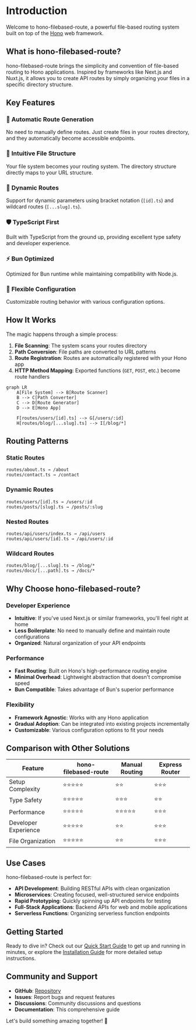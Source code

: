 # Introduction

Welcome to hono-filebased-route, a powerful file-based routing system built on top of the [Hono](https://hono.dev/) web framework.

## What is hono-filebased-route?

hono-filebased-route brings the simplicity and convention of file-based routing to Hono applications. Inspired by frameworks like Next.js and Nuxt.js, it allows you to create API routes by simply organizing your files in a specific directory structure.

## Key Features

### 🚀 **Automatic Route Generation**
No need to manually define routes. Just create files in your routes directory, and they automatically become accessible endpoints.

### 📁 **Intuitive File Structure**
Your file system becomes your routing system. The directory structure directly maps to your URL structure.

### 🔄 **Dynamic Routes**
Support for dynamic parameters using bracket notation (`[id].ts`) and wildcard routes (`[...slug].ts`).

### 🛡️ **TypeScript First**
Built with TypeScript from the ground up, providing excellent type safety and developer experience.

### ⚡ **Bun Optimized**
Optimized for Bun runtime while maintaining compatibility with Node.js.

### 🔧 **Flexible Configuration**
Customizable routing behavior with various configuration options.

## How It Works

The magic happens through a simple process:

1. **File Scanning**: The system scans your routes directory
2. **Path Conversion**: File paths are converted to URL patterns
3. **Route Registration**: Routes are automatically registered with your Hono app
4. **HTTP Method Mapping**: Exported functions (`GET`, `POST`, etc.) become route handlers

```mermaid
graph LR
    A[File System] --> B[Route Scanner]
    B --> C[Path Converter]
    C --> D[Route Generator]
    D --> E[Hono App]
    
    F[routes/users/[id].ts] --> G[/users/:id]
    H[routes/blog/[...slug].ts] --> I[/blog/*]
```

## Routing Patterns

### Static Routes
```
routes/about.ts → /about
routes/contact.ts → /contact
```

### Dynamic Routes
```
routes/users/[id].ts → /users/:id
routes/posts/[slug].ts → /posts/:slug
```

### Nested Routes
```
routes/api/users/index.ts → /api/users
routes/api/users/[id].ts → /api/users/:id
```

### Wildcard Routes
```
routes/blog/[...slug].ts → /blog/*
routes/docs/[...path].ts → /docs/*
```

## Why Choose hono-filebased-route?

### **Developer Experience**
- **Intuitive**: If you've used Next.js or similar frameworks, you'll feel right at home
- **Less Boilerplate**: No need to manually define and maintain route configurations
- **Organized**: Natural organization of your API endpoints

### **Performance**
- **Fast Routing**: Built on Hono's high-performance routing engine
- **Minimal Overhead**: Lightweight abstraction that doesn't compromise speed
- **Bun Compatible**: Takes advantage of Bun's superior performance

### **Flexibility**
- **Framework Agnostic**: Works with any Hono application
- **Gradual Adoption**: Can be integrated into existing projects incrementally
- **Customizable**: Various configuration options to fit your needs

## Comparison with Other Solutions

| Feature | hono-filebased-route | Manual Routing | Express Router |
|---------|---------------------|----------------|----------------|
| Setup Complexity | ⭐⭐⭐⭐⭐ | ⭐⭐ | ⭐⭐⭐ |
| Type Safety | ⭐⭐⭐⭐⭐ | ⭐⭐⭐ | ⭐⭐ |
| Performance | ⭐⭐⭐⭐⭐ | ⭐⭐⭐⭐⭐ | ⭐⭐⭐ |
| Developer Experience | ⭐⭐⭐⭐⭐ | ⭐⭐ | ⭐⭐⭐ |
| File Organization | ⭐⭐⭐⭐⭐ | ⭐⭐ | ⭐⭐⭐ |

## Use Cases

hono-filebased-route is perfect for:

- **API Development**: Building RESTful APIs with clean organization
- **Microservices**: Creating focused, well-structured service endpoints
- **Rapid Prototyping**: Quickly spinning up API endpoints for testing
- **Full-Stack Applications**: Backend APIs for web and mobile applications
- **Serverless Functions**: Organizing serverless function endpoints

## Getting Started

Ready to dive in? Check out our [Quick Start Guide](/quick-started) to get up and running in minutes, or explore the [Installation Guide](/guides/installation) for more detailed setup instructions.

## Community and Support

- **GitHub**: [Repository](https://github.com/your-repo/hono-filebased-route)
- **Issues**: Report bugs and request features
- **Discussions**: Community discussions and questions
- **Documentation**: This comprehensive guide

Let's build something amazing together! 🚀